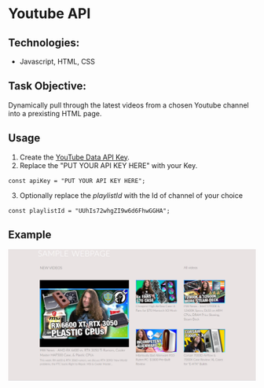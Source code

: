# Youtube API

## Technologies:
* Javascript, HTML, CSS

## Task Objective:
Dynamically pull through the latest videos from a chosen Youtube channel into a prexisting HTML page. 

## Usage
1. Create the [YouTube Data API Key](https://developers.google.com/youtube/registering_an_application).
2. Replace the "PUT YOUR API KEY HERE" with your Key.
```
const apiKey = "PUT YOUR API KEY HERE";
```
3. Optionally replace the *playlistId* with the Id of channel of your choice
```
const playlistId = "UUhIs72whgZI9w6d6FhwGGHA";
```

## Example
![Page sample](sample1.png)